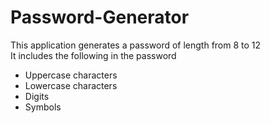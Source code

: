 # Password-Generator

This application generates a password of length from 8 to 12</br>
It includes the following in the password</br>
- Uppercase characters</br>
- Lowercase characters</br>
- Digits</br>
- Symbols</br>
